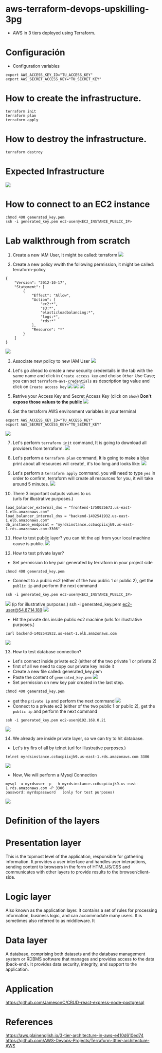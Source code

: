 # aws-terraform-devops-upskilling-3pg
- AWS in 3 tiers deployed using Terraform.

# Configuración
- Configuration variables
  
```
export AWS_ACCESS_KEY_ID="TU_ACCESS_KEY"
export AWS_SECRET_ACCESS_KEY="TU_SECRET_KEY"
```

# How to create the infrastructure.
```
terraform init
terraform plan 
terraform apply
```

# How to destroy the infrastructure.
```
terraform destroy
```

# Expected Infrastructure
![](./img/infra.png)

# How to connect to an EC2 instance
```
chmod 400 generated_key.pem
ssh -i generated_key.pem ec2-user@<EC2_INSTANCE_PUBLIC_IP>
```


# Lab walkthrough from scratch
1. Create a new IAM User, It might be called: terraform
![](./img/user.png)

2. Create a new policy wwith the following permission, it might be called: terraform-policy
```
{
    "Version": "2012-10-17",
    "Statement": [
        {
            "Effect": "Allow",
            "Action": [
                "ec2:*",
                "s3:*",
                "elasticloadbalancing:*",
                "logs:*",
                "rds:*"
            ],
            "Resource": "*"
        }
    ]
}
```
![](./img/policy.png)

3. Associate new policy to new IAM User
![](./img/associate_policy.png)

4. Let's go ahead to create a new security credentails in the tab with the same name and click in ``Create access key`` and choise ``Other`` Use Case; you can set ``terraform-aws-credentials`` as description tag value and click on ``Create access key``
![](./img/create_access_key.png)
![](./img/other.png)
![](./img/set_description_tag.png)

5. Retrive your Access Key and Secret Access Key (click on ``Show``) **Don't expose those values to the public**
![](./img/retrive_access_key.png)

6. Set the terraform AWS environment variables in your terminal
```
export AWS_ACCESS_KEY_ID="TU_ACCESS_KEY"
export AWS_SECRET_ACCESS_KEY="TU_SECRET_KEY"
```
![](./img/set_env_vars.png)

7. Let's perform ``terraform init`` command, It is going to download all providers from terraform.
![](./img/terraform_init.png)

8. Let's perform a ``terraform plan`` command, It is going to make a blue print about all resources will create!, it's too long and looks like:
![](./img/terraform_plan.png)

9.  Let's perform a ``terraform apply`` command, you will need to type ``yes`` in order to confirm, terraform will create all resources for you,
    it will take around 5 minutes.
![](./img/terraform_apply.png)

10. There 3 important outputs values to us  
(urls for illustrative purposes.)
```
load_balancer_external_dns = "frontend-1750025673.us-east-1.elb.amazonaws.com"
load_balancer_internal_dns = "backend-1402541932.us-east-1.elb.amazonaws.com"
db_instance_endpoint = "myrdsinstance.cc6ucpiixjk9.us-east-1.rds.amazonaws.com:3306"
```

11. How to test public layer? you can hit the api from your local machine cause is public.
![](./img/public_layer_test.png)

12. How to test private layer? 
- Set permission to key pair generated by terraform in your project side
```
chmod 400 generated_key.pem
```
- Connect to a public ec2 (either of the two public 1 or public 2), get the ``public ip`` and perform the next command
```
ssh -i generated_key.pem ec2-user@<EC2_INSTANCE_PUBLIC_IP>
```
![](./img/public_ec2.png)
(ip for illustrative purposes.)
ssh -i generated_key.pem ec2-user@54.87.14.189
![](./img/connect_to_public_ec2.png)

- Hit the private dns inside public ec2 machine
(urls for illustrative purposes.)
```
curl backend-1402541932.us-east-1.elb.amazonaws.com
```
![](./img/private_layer_test.png)

13. How to test database connection?
- Let's connect inside private ec2 (either of the two private 1 or private 2)
- first of all we need to copy our private key inside it 
- Create a new file called: generated_key.pem
- Paste the content of ``generated_key.pem``
![](./img/key_inside_private.png)
- Set permission on new key pair created in the last step.
```
chmod 400 generated_key.pem
```
- get the ``private ip`` and perform the next command
![](./img/private_ec2.png)
- Connect to a private ec2 (either of the two public 1 or public 2), get the ``public ip`` and perform the next command
```
ssh -i generated_key.pem ec2-user@192.168.0.21
```
![](./img/inside_private_key.png)

14. We already are inside private layer, so we can try to hit database. 
- Let's try firs of all by telnet
(url for illustrative purposes.)
```
telnet myrdsinstance.cc6ucpiixjk9.us-east-1.rds.amazonaws.com 3306
```
![](./img/database_test_telnet.png)

- Now, We will perform a Mysql Connection
```
mysql -u myrdsuser -p  -h myrdsinstance.cc6ucpiixjk9.us-east-1.rds.amazonaws.com -P 3306
password: myrdspassword   (only for test purposes)
```
![](./img/database_test_mysql.png)


# Definition of the layers

# Presentation layer
This is the topmost level of the application, responsible for gathering information. It provides a user interface and handles user interactions, sending content to browsers in the form of HTML/JS/CSS and communicates with other layers to provide results to the browser/client-side.

# Logic layer
Also known as the application layer. It contains a set of rules for processing information, business logic, and can accommodate many users. It is sometimes also referred to as middleware. It 

# Data layer
A database, comprising both datasets and the database management system or RDBMS software that manages and provides access to the data (back-end). It provides data security, integrity, and support to the application.

# Application 
https://github.com/JamesonC/CRUD-react-express-node-postgresql

# References
https://aws.plainenglish.io/3-tier-architecture-in-aws-e410d610ed74
https://github.com/AWS-Devops-Projects/Terraform-3tier-architecture-AWS
